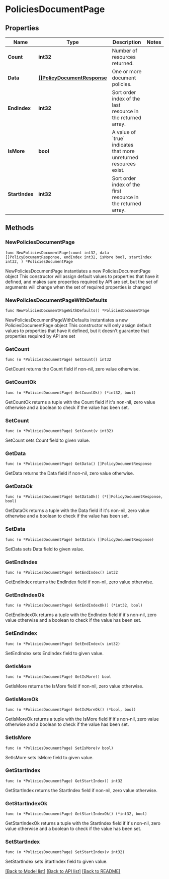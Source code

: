 # PoliciesDocumentPage

## Properties

Name | Type | Description | Notes
------------ | ------------- | ------------- | -------------
**Count** | **int32** | Number of resources returned. | 
**Data** | [**[]PolicyDocumentResponse**](PolicyDocumentResponse.md) | One or more document policies. | 
**EndIndex** | **int32** | Sort order index of the last resource in the returned array. | 
**IsMore** | **bool** | A value of &#x60;true&#x60; indicates that more unreturned resources exist. | 
**StartIndex** | **int32** | Sort order index of the first resource in the returned array. | 

## Methods

### NewPoliciesDocumentPage

`func NewPoliciesDocumentPage(count int32, data []PolicyDocumentResponse, endIndex int32, isMore bool, startIndex int32, ) *PoliciesDocumentPage`

NewPoliciesDocumentPage instantiates a new PoliciesDocumentPage object
This constructor will assign default values to properties that have it defined,
and makes sure properties required by API are set, but the set of arguments
will change when the set of required properties is changed

### NewPoliciesDocumentPageWithDefaults

`func NewPoliciesDocumentPageWithDefaults() *PoliciesDocumentPage`

NewPoliciesDocumentPageWithDefaults instantiates a new PoliciesDocumentPage object
This constructor will only assign default values to properties that have it defined,
but it doesn't guarantee that properties required by API are set

### GetCount

`func (o *PoliciesDocumentPage) GetCount() int32`

GetCount returns the Count field if non-nil, zero value otherwise.

### GetCountOk

`func (o *PoliciesDocumentPage) GetCountOk() (*int32, bool)`

GetCountOk returns a tuple with the Count field if it's non-nil, zero value otherwise
and a boolean to check if the value has been set.

### SetCount

`func (o *PoliciesDocumentPage) SetCount(v int32)`

SetCount sets Count field to given value.


### GetData

`func (o *PoliciesDocumentPage) GetData() []PolicyDocumentResponse`

GetData returns the Data field if non-nil, zero value otherwise.

### GetDataOk

`func (o *PoliciesDocumentPage) GetDataOk() (*[]PolicyDocumentResponse, bool)`

GetDataOk returns a tuple with the Data field if it's non-nil, zero value otherwise
and a boolean to check if the value has been set.

### SetData

`func (o *PoliciesDocumentPage) SetData(v []PolicyDocumentResponse)`

SetData sets Data field to given value.


### GetEndIndex

`func (o *PoliciesDocumentPage) GetEndIndex() int32`

GetEndIndex returns the EndIndex field if non-nil, zero value otherwise.

### GetEndIndexOk

`func (o *PoliciesDocumentPage) GetEndIndexOk() (*int32, bool)`

GetEndIndexOk returns a tuple with the EndIndex field if it's non-nil, zero value otherwise
and a boolean to check if the value has been set.

### SetEndIndex

`func (o *PoliciesDocumentPage) SetEndIndex(v int32)`

SetEndIndex sets EndIndex field to given value.


### GetIsMore

`func (o *PoliciesDocumentPage) GetIsMore() bool`

GetIsMore returns the IsMore field if non-nil, zero value otherwise.

### GetIsMoreOk

`func (o *PoliciesDocumentPage) GetIsMoreOk() (*bool, bool)`

GetIsMoreOk returns a tuple with the IsMore field if it's non-nil, zero value otherwise
and a boolean to check if the value has been set.

### SetIsMore

`func (o *PoliciesDocumentPage) SetIsMore(v bool)`

SetIsMore sets IsMore field to given value.


### GetStartIndex

`func (o *PoliciesDocumentPage) GetStartIndex() int32`

GetStartIndex returns the StartIndex field if non-nil, zero value otherwise.

### GetStartIndexOk

`func (o *PoliciesDocumentPage) GetStartIndexOk() (*int32, bool)`

GetStartIndexOk returns a tuple with the StartIndex field if it's non-nil, zero value otherwise
and a boolean to check if the value has been set.

### SetStartIndex

`func (o *PoliciesDocumentPage) SetStartIndex(v int32)`

SetStartIndex sets StartIndex field to given value.



[[Back to Model list]](../README.md#documentation-for-models) [[Back to API list]](../README.md#documentation-for-api-endpoints) [[Back to README]](../README.md)


